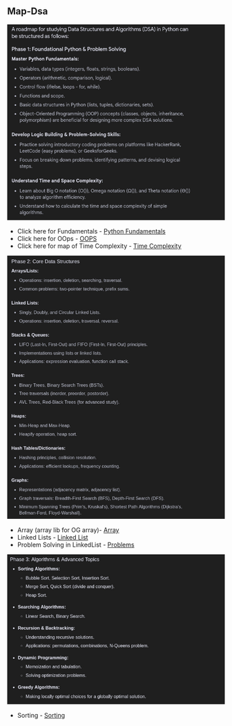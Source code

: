 ## Map-Dsa
![python foundation](image.png)
- Click here for Fundamentals - [Python Fundamentals](https://www.w3schools.com/python/default.asp)
- Click here for OOps - [OOPS](/OOPS.md)
- Click here for map of Time Complexity - [Time Complexity](/Time_complesity.md)

![Core data structures](image-1.png)
- Array (array lib for OG array)- [Array](/array.ipynb)
- Linked Lists - [Linked List](/LinkedList.md)
- Problem Solving in LinkedList - [Problems](/LinkedListProblems.ipynb)


![Algorithams and Advanced topics](image-3.png)
- Sorting - [Sorting](/Sorting.ipynb)